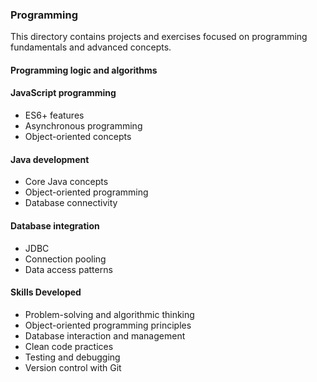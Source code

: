 ### Programming
This directory contains projects and exercises focused on programming fundamentals and advanced concepts.


#### Programming logic and algorithms


#### JavaScript programming

- ES6+ features
- Asynchronous programming
- Object-oriented concepts


#### Java development

- Core Java concepts
- Object-oriented programming
- Database connectivity


#### Database integration

- JDBC
- Connection pooling
- Data access patterns


#### Skills Developed

- Problem-solving and algorithmic thinking
- Object-oriented programming principles
- Database interaction and management
- Clean code practices
- Testing and debugging
- Version control with Git
